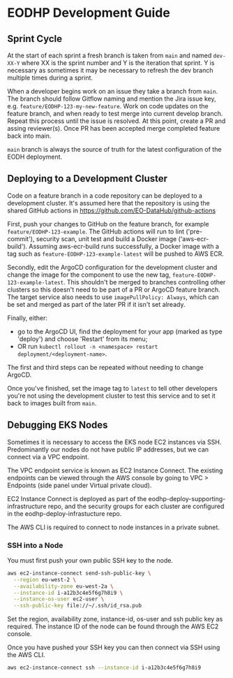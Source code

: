 # EODHP Development Guide

## Sprint Cycle

At the start of each sprint a fresh branch is taken from `main` and named `dev-XX-Y` where XX is the sprint number and Y is the iteration that sprint. Y is necessary as sometimes it may be necessary to refresh the dev branch multiple times during a sprint.

When a developer begins work on an issue they take a branch from `main`. The branch should follow Gitflow naming and mention the Jira issue key, e.g. `feature/EODHP-123-my-new-feature`. Work on code updates on the feature branch, and when ready to test merge into current develop branch. Repeat this process until the issue is resolved. At this point, create a PR and assing reviewer(s). Once PR has been accepted merge completed feature back into main.

`main` branch is always the source of truth for the latest configuration of the EODH deployment.

## Deploying to a Development Cluster

Code on a feature branch in a code repository can be deployed to a development cluster. It's assumed here that the repository is using the shared GitHub actions in https://github.com/EO-DataHub/github-actions

First, push your changes to GitHub on the feature branch, for example `feature/EODHP-123-example`. The GitHub actions will run to lint ('pre-commit'), security scan, unit test and build a Docker image ('aws-ecr-build'). Assuming aws-ecr-build runs successfully, a Docker image with a tag such as `feature-EODHP-123-example-latest` will be pushed to AWS ECR.

Secondly, edit the ArgoCD configuration for the development cluster and change the image for the component to use the new tag, `feature-EODHP-123-example-latest`. This shouldn't be merged to branches controlling other clusters so this doesn't need to be part of a PR or ArgoCD feature branch. The target service also needs to use `imagePullPolicy: Always`, which can be set and merged as part of the later PR if it isn't set already.

Finally, either:

- go to the ArgoCD UI, find the deployment for your app (marked as type 'deploy') and choose 'Restart' from its menu;
- OR run `kubectl rollout -n <namespace> restart deployment/<deployment-name>`.

The first and third steps can be repeated without needing to change ArgoCD.

Once you've finished, set the image tag to `latest` to tell other developers you're not using the development cluster to test this service and to set it back to images built from `main`.

## Debugging EKS Nodes

Sometimes it is necessary to access the EKS node EC2 instances via SSH. Predominantly our nodes do not have public IP addresses, but we can connect via a VPC endpoint.

The VPC endpoint service is known as EC2 Instance Connect. The existing endpoints can be viewed through the AWS console by going to VPC > Endpoints (side panel under Virtual private cloud).

EC2 Instance Connect is deployed as part of the eodhp-deploy-supporting-infrastructure repo, and the security groups for each cluster are configured in the eodhp-deploy-infrastucture repo.

The AWS CLI is required to connect to node instances in a private subnet.

### SSH into a Node

You must first push your own public SSH key to the node.

```bash
aws ec2-instance-connect send-ssh-public-key \
  --region eu-west-2 \
  --availability-zone eu-west-2a \
  --instance-id i-a12b3c4e5f6g7h8i9 \
  --instance-os-user ec2-user \
  --ssh-public-key file://~/.ssh/id_rsa.pub
```

Set the region, availability zone, instance-id, os-user and ssh public key as required. The instance ID of the node can be found through the AWS EC2 console.

Once you have pushed your SSH key you can then connect via SSH using the AWS CLI.

```bash
aws ec2-instance-connect ssh --instance-id i-a12b3c4e5f6g7h8i9
```

